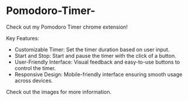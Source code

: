 # Pomodoro-Timer-
Check out my Pomodoro Timer chrome extension!

Key Features:
- Customizable Timer: Set the timer duration based on user input.
- Start and Stop: Start and pause the timer with the click of a button.
- User-Friendly Interface: Visual feedback and easy-to-use buttons to control the timer.
- Responsive Design: Mobile-friendly interface ensuring smooth usage across devices.

Check out the images for more information. 
